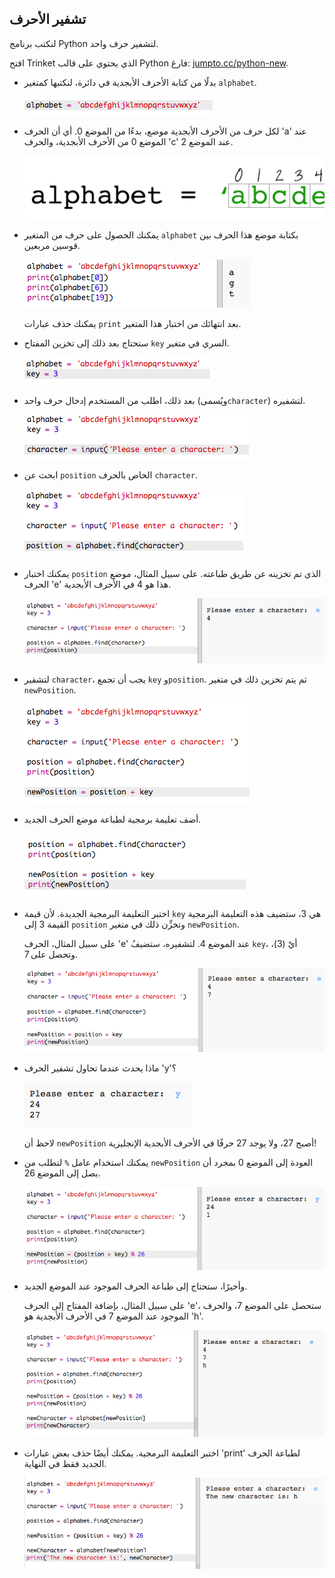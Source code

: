 ## تشفير الأحرف

لنكتب برنامج Python لتشفير حرف واحد.



افتح Trinket الذي يحتوي على قالب Python فارغ: <a href="http://jumpto.cc/python-new" target="_blank">jumpto.cc/python-new</a>.

+ بدلًا من كتابة الأحرف الأبجدية في دائرة، لنكتبها كمتغير `alphabet`.

	![screenshot](images/messages-alphabet.png)

+ لكل حرف من الأحرف الأبجدية موضع، بدءًا من الموضع 0. أي أن الحرف 'a' عند الموضع 0 من الأحرف الأبجدية، والحرف 'c' عند الموضع 2.

	![screenshot](images/messages-array.png)

+ يمكنك الحصول على حرف من المتغير `alphabet` بكتابة موضع هذا الحرف بين قوسين مربعين.

	![screenshot](images/messages-alphabet-array.png)

	يمكنك حذف عبارات `print` بعد انتهائك من اختبار هذا المتغير.

+ ستحتاج بعد ذلك إلى تخزين المفتاح `key` السري في متغير.

	![screenshot](images/messages-key.png)

+ بعد ذلك، اطلب من المستخدم إدخال حرف واحد (ويُسمى`character`) لتشفيره.

	![screenshot](images/messages-character.png)

+ ابحث عن `position` الخاص بالحرف `character`.

	![screenshot](images/messages-position.png)

+ يمكنك اختبار `position` الذي تم تخزينه عن طريق طباعته. على سبيل المثال، موضع الحرف 'e' هذا هو 4 في الأحرف الأبجدية.

	![screenshot](images/messages-position-test.png)

+ لتشفير `character`، يجب أن تجمع `key` و`position`. ثم يتم تخزين ذلك في متغير `newPosition`.

	![screenshot](images/messages-newposition.png)

+ أضف تعليمة برمجية لطباعة موضع الحرف الجديد. 

	![screenshot](images/messages-newposition-print.png)

+ اختبر التعليمة البرمجية الجديدة. لأن قيمة `key` هي 3، ستضيف هذه التعليمة البرمجية القيمة 3 إلى `position` وتخزِّن ذلك في متغير `newPosition`.

	على سبيل المثال، الحرف 'e' عند الموضع 4. لتشفيره، ستضيفُ `key`، أيْ (3)، وتحصل على 7.

	![screenshot](images/messages-newposition-test.png)

+ ماذا يحدث عندما تحاول تشفير الحرف 'y'؟

	![screenshot](images/messages-modulus-bug.png)

	لاحظ أن `newPosition` أصبح 27، ولا يوجد 27 حرفًا في الأحرف الأبجدية الإنجليزية!

+ يمكنك استخدام عامل `%` لتطلب من `newPosition` العودة إلى الموضع 0 بمجرد أن يصل إلى الموضع 26.

	![screenshot](images/messages-modulus.png)

+ وأخيرًا، ستحتاج إلى طباعة الحرف الموجود عند الموضع الجديد.

	على سبيل المثال، بإضافة المفتاح إلى الحرف 'e'، ستحصل على الموضع 7، والحرف الموجود عند الموضع 7 في الأحرف الأبجدية هو 'h'.

	![screenshot](images/messages-newcharacter.png)

+ اختبر التعليمة البرمجية. يمكنك أيضًا حذف بعض عبارات 'print' لطباعة الحرف الجديد فقط في النهاية.

	![screenshot](images/messages-enc-test.png)
